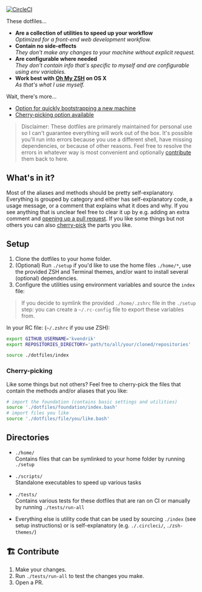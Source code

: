 [![CircleCI](https://circleci.com/gh/kvendrik/dotfiles.svg?style=svg)](https://circleci.com/gh/kvendrik/dotfiles)

These dotfiles...
- **Are a collection of utilities to speed up your workflow**<br>_Optimized for a front-end web development workflow._
- **Contain no side-effects**<br>_They don't make any changes to your machine without explicit request._
- **Are configurable where needed**<br>_They don't contain info that's specific to myself and are configurable using env variables._
- **Work best with [Oh My ZSH](https://github.com/robbyrussell/oh-my-zsh) on OS X**<br>_As that's what I use myself._

Wait, there's more...
- [Option for quickly bootstrapping a new machine](#setup)
- [Cherry-picking option available](#cherry-picking)

> Disclaimer: These dotfiles are primarely maintained for personal use so I can't guarantee everything will work out of the box. It's possible you'll run into errors because you use a different shell, have missing dependencies, or because of other reasons. Feel free to resolve the errors in whatever way is most convenient and optionally [contribute](#️-contribute) them back to here.

## What's in it?
Most of the aliases and methods should be pretty self-explanatory. Everything is grouped by category and either has self-explanatory code, a usage message, or a comment that explains what it does and why. If you see anything that is unclear feel free to clear it up by e.g. adding an extra comment and [opening up a pull request](#️-contribute). If you like some things but not others you can also [cherry-pick](#cherry-picking) the parts you like.

## Setup
1. Clone the dotfiles to your home folder.
1. (Optional) Run `./setup` if you'd like to use the home files `./home/*`, use the provided ZSH and Terminal themes, and/or want to install several (optional) dependencies.
1. Configure the utilities using environment variables and source the `index` file:

> If you decide to symlink the provided `./home/.zshrc` file in the `./setup` step: you can create a `~/.rc-config` file to export these variables from.

In your RC file: (`~/.zshrc` if you use ZSH):
```bash
export GITHUB_USERNAME='kvendrik'
export REPOSITORIES_DIRECTORY='path/to/all/your/cloned/repositories'

source ./dotfiles/index
```

### Cherry-picking
Like some things but not others? Feel free to cherry-pick the files that contain the methods and/or aliases that you like:

```bash
# import the foundation (contains basic settings and utilities)
source './dotfiles/foundation/index.bash'
# import files you like
source './dotfiles/file/you/like.bash'
```

## Directories
- `./home/`<br>Contains files that can be symlinked to your home folder by running `./setup`

- `./scripts/`<br>
Standalone executables to speed up various tasks

- `./tests/`<br>Contains various tests for these dotfiles that are ran on CI or manually by running `./tests/run-all`

- Everything else is utility code that can be used by sourcing `./index` (see setup instructions) or is self-explanatory (e.g. `./.circleci/`, `./zsh-themes/`)

## 🏗️ Contribute
1. Make your changes.
2. Run `./tests/run-all` to test the changes you make.
3. Open a PR.
